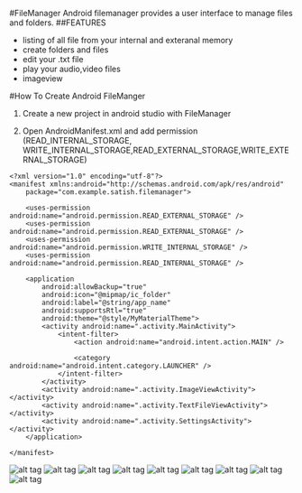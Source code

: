 #FileManager
Android filemanager provides a user interface to manage files and folders.
##FEATURES
 * listing of all file from your internal and exteranal memory 
 * create folders and files
 * edit your .txt file
 * play your audio,video files
 * imageview
 
#How To Create Android FileManger
1. Create a new project in android studio with FileManager<br>

2. Open AndroidManifest.xml and add permission (READ_INTERNAL_STORAGE, WRITE_INTERNAL_STORAGE,READ_EXTERNAL_STORAGE,WRITE_EXTERNAL_STORAGE)

```
<?xml version="1.0" encoding="utf-8"?>
<manifest xmlns:android="http://schemas.android.com/apk/res/android"
    package="com.example.satish.filemanager">

    <uses-permission android:name="android.permission.READ_EXTERNAL_STORAGE" />
    <uses-permission android:name="android.permission.READ_EXTERNAL_STORAGE" />
    <uses-permission android:name="android.permission.WRITE_INTERNAL_STORAGE" />
    <uses-permission android:name="android.permission.READ_INTERNAL_STORAGE" />

    <application
        android:allowBackup="true"
        android:icon="@mipmap/ic_folder"
        android:label="@string/app_name"
        android:supportsRtl="true"
        android:theme="@style/MyMaterialTheme">
        <activity android:name=".activity.MainActivity">
            <intent-filter>
                <action android:name="android.intent.action.MAIN" />

                <category android:name="android.intent.category.LAUNCHER" />
            </intent-filter>
        </activity>
        <activity android:name=".activity.ImageViewActivity"></activity>
        <activity android:name=".activity.TextFileViewActivity"></activity>
        <activity android:name=".activity.SettingsActivity"></activity>
    </application>

</manifest>
```

![alt tag](https://raw.githubusercontent.com/satishtamada/FileManager/screenshots/app/src/main/ScreenShots/a.jpg)
![alt tag](https://raw.githubusercontent.com/satishtamada/FileManager/screenshots/app/src/main/ScreenShots/b.jpg)
![alt tag](https://raw.githubusercontent.com/satishtamada/FileManager/screenshots/app/src/main/ScreenShots/c.jpg)
![alt tag](https://raw.githubusercontent.com/satishtamada/FileManager/screenshots/app/src/main/ScreenShots/d.jpg)
![alt tag](https://raw.githubusercontent.com/satishtamada/FileManager/screenshots/app/src/main/ScreenShots/e.jpg)
![alt tag](https://raw.githubusercontent.com/satishtamada/FileManager/screenshots/app/src/main/ScreenShots/f.jpg)
![alt tag](https://raw.githubusercontent.com/satishtamada/FileManager/screenshots/app/src/main/ScreenShots/g.jpg)
![alt tag](https://raw.githubusercontent.com/satishtamada/FileManager/screenshots/app/src/main/ScreenShots/h.jpg)
![alt tag](https://raw.githubusercontent.com/satishtamada/FileManager/screenshots/app/src/main/ScreenShots/i.jpg)
